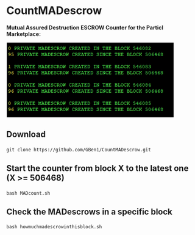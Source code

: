 # CountMADescrow

**Mutual Assured Destruction ESCROW Counter for the Particl Marketplace:**

![Screenshot](madcounter.png)

## Download

`git clone https://github.com/GBen1/CountMADescrow.git`

## Start the counter from block X to the latest one (X >= 506468)

`bash MADcount.sh`

## Check the MADescrows in a specific block

 `bash howmuchmadescrowinthisblock.sh`
